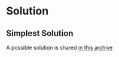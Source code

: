 # Solution

## Simplest Solution

A possible solution is shared [in this archive](./code/projects/TextFileHelperSolution.zip)
